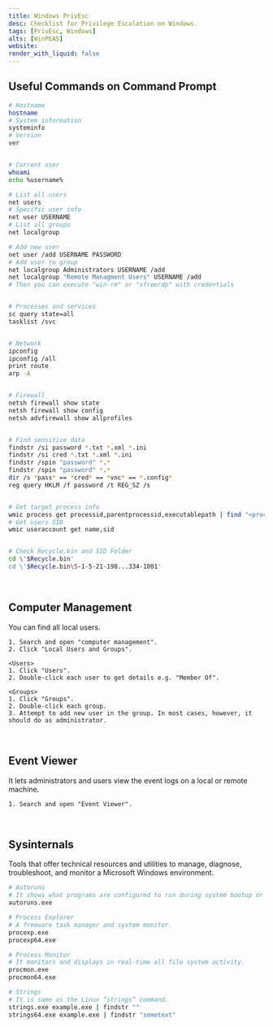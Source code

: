 ```yaml
---
title: Windows PrivEsc
desc: Checklist for Privilege Escalation on Windows.
tags: [PrivEsc, Windows]
alts: [WinPEAS]
website:
render_with_liquid: false
---
```


## Useful Commands on Command Prompt

```sh
# Hostname
hostname
# System information
systeminfo
# Version
ver


# Current user
whoami
echo %username%

# List all users
net users
# Specific user info
net user USERNAME
# List all groups
net localgroup

# Add new user
net user /add USERNAME PASSWORD
# Add user to group
net localgroup Administrators USERNAME /add
net localgroup "Remote Managment Users" USERNAME /add
# Then you can execute "win-rm" or "xfreerdp" with credentials


# Processes and services
sc query state=all
tasklist /svc


# Network
ipconfig
ipconfig /all
print route
arp -A


# Firewall
netsh firewall show state
netsh firewall show config
netsh advfirewall show allprofiles


# Find sensitive data
findstr /si password *.txt *.xml *.ini
findstr /si cred *.txt *.xml *.ini
findstr /spin "password" *.*
findstr /spin "password" *.*
dir /s *pass* == *cred* == *vnc* == *.config*
reg query HKLM /f password /t REG_SZ /s


# Get target process info
wmic process get processid,parentprocessid,executablepath | find "<process-id>"
# Get users SID
wmic useraccount get name,sid


# Check Recycle.bin and SID Folder
cd \'$Recycle.bin'
cd \'$Recycle.bin\S-1-5-21-198...334-1001'
```

<br />

## Computer Management

You can find all local users.

```
1. Search and open "computer management".
2. Click "Local Users and Groups".

<Users>
1. Click "Users".
2. Double-click each user to get details e.g. "Member Of".

<Groups>
1. Click "Groups".
2. Double-click each group.
3. Attempt to add new user in the group. In most cases, however, it should do as administrator.
```

<br />

## Event Viewer

It lets administrators and users view the event logs on a local or remote machine.

```
1. Search and open "Event Viewer".
```

<br />

## Sysinternals

Tools that offer technical resources and utilities to manage, diagnose, troubleshoot, and monitor a Microsoft Windows environment.

```sh
# Autoruns
# It shows what programs are configured to run during system bootup or login.
autoruns.exe

# Process Explorer
# A freeware task manager and system monitor.
procexp.exe
procexp64.exe

# Process Monitor
# It monitors and displays in real-time all file system activity.
procmon.exe
procmon64.exe

# Strings
# It is same as the Linux “strings” command.
strings.exe example.exe | findstr ""
strings64.exe example.exe | findstr "sometext"
```